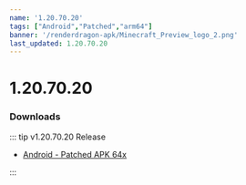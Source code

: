 ```yaml
---
name: '1.20.70.20'
tags: ["Android","Patched","arm64"]
banner: '/renderdragon-apk/Minecraft_Preview_logo_2.png'
last_updated: 1.20.70.20
---
```


# 1.20.70.20

### Downloads

::: tip v1.20.70.20 Release

* [Android - Patched APK 64x](https://www.mediafire.com/file/e6c54z0zr4eb18g/1.20.70.20_arm32_arm64_patched.apk/file)

:::

